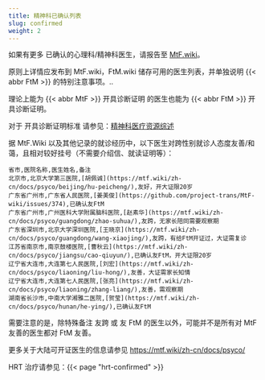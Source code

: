 ```yaml
---
title: 精神科已确认列表
slug: confirmed
weight: 2
---
```


如果有更多 已确认的心理科/精神科医生，请报告至 [MtF.wiki](https://mtf.wiki/zh-cn/docs/contributor-guide/)。

原则上详情应发布到 MtF.wiki，FtM.wiki 储存可用的医生列表，并单独说明 {{< abbr FtM >}} 的特别注意事项。..

理论上能为 {{< abbr MtF >}} 开具诊断证明 的医生也能为 {{< abbr FtM >}} 开具诊断证明。

对于 开具诊断证明标准 请参见：[精神科医疗资源综述](https://mtf.wiki/zh-cn/docs/psyco/overview/)

据 MtF.Wiki 以及其他记录的就诊经历中，以下医生对跨性别就诊人态度友善/和蔼，且相对较好挂号（不需要介绍信、就读证明等）：

```csv
省市,医院名称,医生姓名,备注
北京市,北京大学第三医院,[胡佩诚](https://mtf.wiki/zh-cn/docs/psyco/beijing/hu-peicheng/),友好，开大证限20岁
广东省广州市,广东省人民医院,[姜美俊](https://github.com/project-trans/MtF-wiki/issues/374),已确认友FtM
广东省广州市,广州医科大学附属脑科医院,[赵素华](https://mtf.wiki/zh-cn/docs/psyco/guangdong/zhao-suhua/),友跨，无家长陪同需要观察期
广东省深圳市,北京大学深圳医院,[王晓京](https://mtf.wiki/zh-cn/docs/psyco/guangdong/wang-xiaojing/),友跨，有给FtM开证过，大证需复诊
江苏省南京市,南京鼓楼医院,[曹秋云](https://mtf.wiki/zh-cn/docs/psyco/jiangsu/cao-qiuyun/),已确认友FtM，开大证限20岁
辽宁省大连市,大连第七人民医院,[刘宏](https://mtf.wiki/zh-cn/docs/psyco/liaoning/liu-hong/),友善，大证需家长知情
辽宁省大连市,大连第七人民医院,[张亮](https://mtf.wiki/zh-cn/docs/psyco/liaoning/zhang-liang/),友善，需观察期
湖南省长沙市,中南大学湘雅二医院,[贺莹](https://mtf.wiki/zh-cn/docs/psyco/hunan/he-ying/),已确认友FtM
```

需要注意的是，除特殊备注 友跨 或 友 FtM 的医生以外，可能并不是所有对 MtF 友善的医生都对 FtM 友善。

更多关于大陆可开证医生的信息请参见 <https://mtf.wiki/zh-cn/docs/psyco/>

HRT 治疗请参见：{{< page "hrt-confirmed" >}}

